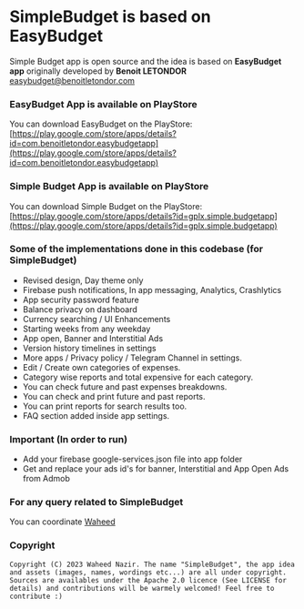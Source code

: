 # SimpleBudget is based on EasyBudget

Simple Budget app is open source and the idea is based on **EasyBudget app** originally developed by **Benoit LETONDOR** [easybudget@benoitletondor.com](mailto:easybudget@benoitletondor.com)

### EasyBudget App is available on PlayStore

You can download EasyBudget on the PlayStore: [https://play.google.com/store/apps/details?id=com.benoitletondor.easybudgetapp](https://play.google.com/store/apps/details?id=com.benoitletondor.easybudgetapp)

### Simple Budget App is available on PlayStore

You can download Simple Budget on the PlayStore: [https://play.google.com/store/apps/details?id=gplx.simple.budgetapp](https://play.google.com/store/apps/details?id=gplx.simple.budgetapp)

### Some of the implementations done in this codebase (for SimpleBudget)

- Revised design, Day theme only
- Firebase push notifications, In app messaging, Analytics, Crashlytics
- App security password feature
- Balance privacy on dashboard
- Currency searching / UI Enhancements
- Starting weeks from any weekday
- App open, Banner and Interstitial Ads
- Version history timelines in settings
- More apps / Privacy policy / Telegram Channel in settings.
- Edit / Create own categories of expenses.
- Category wise reports and total expensive for each category.
- You can check future and past expenses breakdowns.
- You can check and print future and past reports.
- You can print reports for search results too.
- FAQ section added inside app settings.

### Important (In order to run)

- Add your firebase google-services.json file into app folder
- Get and replace your ads id's for banner, Interstitial and App Open Ads from Admob


### For any query related to SimpleBudget

You can coordinate [Waheed](mailto:mwaheednazir8@gmail.com)

### Copyright

    Copyright (C) 2023 Waheed Nazir. The name "SimpleBudget", the app idea and assets (images, names, wordings etc...) are all under copyright.
    Sources are availables under the Apache 2.0 licence (See LICENSE for details) and contributions will be warmely welcomed! Feel free to contribute :)
    
    
